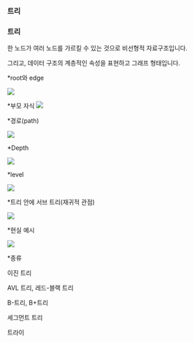 ### 트리

### 트리

한 노드가 여러 노드를 가르킬 수 있는 것으로 비선형적 자료구조입니다. 

그리고, 데이터 구조의 계층적인 속성을 표현하고 그래프 형태입니다.

*root와 edge

![](https://velog.velcdn.com/images/qsdcfd/post/deed5b2b-6051-4463-addc-69a397d0f7e3/image.png)

*부모 자식
![](https://velog.velcdn.com/images/qsdcfd/post/c40aa3b5-9d03-4c6b-b0ab-9906f7905fb6/image.png)

*경로(path)

![](https://velog.velcdn.com/images/qsdcfd/post/c0d55330-5798-4a82-b365-1ebc246ffe1d/image.png)

*Depth

![](https://velog.velcdn.com/images/qsdcfd/post/cf08c351-5b64-49dc-a9f4-9c903ff1287e/image.png)

*level

![](https://velog.velcdn.com/images/qsdcfd/post/129c8da0-8fd9-4948-8c91-7114a5b8aed8/image.png)

*트리 안에 서브 트리(재귀적 관점)

![](https://velog.velcdn.com/images/qsdcfd/post/f437b736-3eef-4ea3-a7e2-532a50d2c5c0/image.png)


*현실 예시

![](https://velog.velcdn.com/images/qsdcfd/post/4df58eb7-5160-46e7-8eb0-c90a91369552/image.png)

*종류

이진 트리

AVL 트리, 레드-블랙 트리

B-트리, B+트리

세그먼트 트리

트라이


